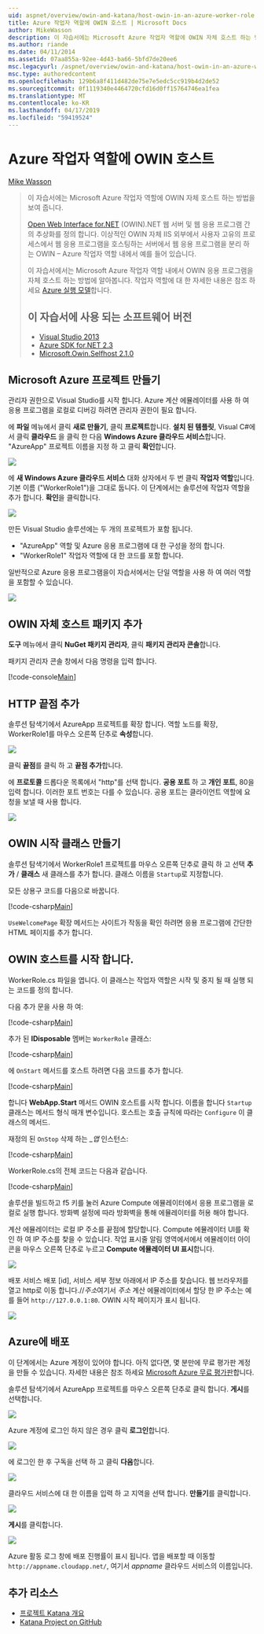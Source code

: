 ```yaml
---
uid: aspnet/overview/owin-and-katana/host-owin-in-an-azure-worker-role
title: Azure 작업자 역할에 OWIN 호스트 | Microsoft Docs
author: MikeWasson
description: 이 자습서에는 Microsoft Azure 작업자 역할에 OWIN 자체 호스트 하는 방법을 보여 줍니다. Open Web Interface.NET (OWIN)에 대 한.NET 웹 서버 간의 추상화를 정의 하는 중...
ms.author: riande
ms.date: 04/11/2014
ms.assetid: 07aa855a-92ee-4d43-ba66-5bfd7de20ee6
msc.legacyurl: /aspnet/overview/owin-and-katana/host-owin-in-an-azure-worker-role
msc.type: authoredcontent
ms.openlocfilehash: 129b6a8f411d482de75e7e5edc5cc919b4d2de52
ms.sourcegitcommit: 0f1119340e4464720cfd16d0ff15764746ea1fea
ms.translationtype: MT
ms.contentlocale: ko-KR
ms.lasthandoff: 04/17/2019
ms.locfileid: "59419524"
---
```

# <a name="host-owin-in-an-azure-worker-role"></a>Azure 작업자 역할에 OWIN 호스트

[Mike Wasson](https://github.com/MikeWasson)

> 이 자습서에는 Microsoft Azure 작업자 역할에 OWIN 자체 호스트 하는 방법을 보여 줍니다.
>
> [Open Web Interface for.NET](http://owin.org/) (OWIN).NET 웹 서버 및 웹 응용 프로그램 간의 추상화를 정의 합니다. 이상적인 OWIN 자체 IIS 외부에서 사용자 고유의 프로세스에서 웹 응용 프로그램을 호스팅하는 서버에서 웹 응용 프로그램을 분리 하는 OWIN – Azure 작업자 역할 내에서 예를 들어 있습니다.
>
> 이 자습서에서는 Microsoft Azure 작업자 역할 내에서 OWIN 응용 프로그램을 자체 호스트 하는 방법에 알아봅니다. 작업자 역할에 대 한 자세한 내용은 참조 하세요 [Azure 실행 모델](https://azure.microsoft.com/documentation/articles/fundamentals-application-models/#CloudServices)합니다.
>
> ## <a name="software-versions-used-in-the-tutorial"></a>이 자습서에 사용 되는 소프트웨어 버전
>
>
> - [Visual Studio 2013](https://my.visualstudio.com/Downloads?q=visual%20studio%202013)
> - [Azure SDK for.NET 2.3](https://azure.microsoft.com/downloads/)
> - [Microsoft.Owin.Selfhost 2.1.0](http://www.nuget.org/packages/Microsoft.Owin.SelfHost/2.1.0)


## <a name="create-a-microsoft-azure-project"></a>Microsoft Azure 프로젝트 만들기

관리자 권한으로 Visual Studio를 시작 합니다. Azure 계산 에뮬레이터를 사용 하 여 응용 프로그램을 로컬로 디버깅 하려면 관리자 권한이 필요 합니다.

에 **파일** 메뉴에서 클릭 **새로 만들기**, 클릭 **프로젝트**합니다. **설치 된 템플릿**, Visual C#에서 클릭 **클라우드** 을 클릭 한 다음 **Windows Azure 클라우드 서비스**합니다. "AzureApp" 프로젝트 이름을 지정 하 고 클릭 **확인**합니다.

[![](host-owin-in-an-azure-worker-role/_static/image2.png)](host-owin-in-an-azure-worker-role/_static/image1.png)

에 **새 Windows Azure 클라우드 서비스** 대화 상자에서 두 번 클릭 **작업자 역할**입니다. 기본 이름 ("WorkerRole1")을 그대로 둡니다. 이 단계에서는 솔루션에 작업자 역할을 추가 합니다. **확인**을 클릭합니다.

[![](host-owin-in-an-azure-worker-role/_static/image4.png)](host-owin-in-an-azure-worker-role/_static/image3.png)

만든 Visual Studio 솔루션에는 두 개의 프로젝트가 포함 됩니다.

- &quot;AzureApp&quot; 역할 및 Azure 응용 프로그램에 대 한 구성을 정의 합니다.
- &quot;WorkerRole1&quot; 작업자 역할에 대 한 코드를 포함 합니다.

일반적으로 Azure 응용 프로그램을이 자습서에서는 단일 역할을 사용 하 여 여러 역할을 포함할 수 있습니다.

![](host-owin-in-an-azure-worker-role/_static/image5.png)

## <a name="add-the-owin-self-host-packages"></a>OWIN 자체 호스트 패키지 추가

**도구** 메뉴에서 클릭 **NuGet 패키지 관리자**, 클릭 **패키지 관리자 콘솔**합니다.

패키지 관리자 콘솔 창에서 다음 명령을 입력 합니다.

[!code-console[Main](host-owin-in-an-azure-worker-role/samples/sample1.cmd)]

## <a name="add-an-http-endpoint"></a>HTTP 끝점 추가

솔루션 탐색기에서 AzureApp 프로젝트를 확장 합니다. 역할 노드를 확장, WorkerRole1를 마우스 오른쪽 단추로 **속성**합니다.

![](host-owin-in-an-azure-worker-role/_static/image6.png)

클릭 **끝점**를 클릭 하 고 **끝점 추가**합니다.

에 **프로토콜** 드롭다운 목록에서 "http"를 선택 합니다. **공용 포트** 하 고 **개인 포트**, 80을 입력 합니다. 이러한 포트 번호는 다를 수 있습니다. 공용 포트는 클라이언트 역할에 요청을 보낼 때 사용 합니다.

[![](host-owin-in-an-azure-worker-role/_static/image8.png)](host-owin-in-an-azure-worker-role/_static/image7.png)

## <a name="create-the-owin-startup-class"></a>OWIN 시작 클래스 만들기

솔루션 탐색기에서 WorkerRole1 프로젝트를 마우스 오른쪽 단추로 클릭 하 고 선택 **추가** / **클래스** 새 클래스를 추가 합니다. 클래스 이름을 `Startup`로 지정합니다.

모든 상용구 코드를 다음으로 바꿉니다.

[!code-csharp[Main](host-owin-in-an-azure-worker-role/samples/sample2.cs)]

`UseWelcomePage` 확장 메서드는 사이트가 작동을 확인 하려면 응용 프로그램에 간단한 HTML 페이지를 추가 합니다.

## <a name="start-the-owin-host"></a>OWIN 호스트를 시작 합니다.

WorkerRole.cs 파일을 엽니다. 이 클래스는 작업자 역할은 시작 및 중지 될 때 실행 되는 코드를 정의 합니다.

다음 추가 문을 사용 하 여:

[!code-csharp[Main](host-owin-in-an-azure-worker-role/samples/sample3.cs)]

추가 된 **IDisposable** 멤버는 `WorkerRole` 클래스:

[!code-csharp[Main](host-owin-in-an-azure-worker-role/samples/sample4.cs)]

에 `OnStart` 메서드를 호스트 하려면 다음 코드를 추가 합니다.

[!code-csharp[Main](host-owin-in-an-azure-worker-role/samples/sample5.cs?highlight=5)]

합니다 **WebApp.Start** 메서드 OWIN 호스트를 시작 합니다. 이름을 합니다 `Startup` 클래스는 메서드 형식 매개 변수입니다. 호스트는 호출 규칙에 따라는 `Configure` 이 클래스의 메서드.

재정의 된 `OnStop` 삭제 하는  *\_앱* 인스턴스:

[!code-csharp[Main](host-owin-in-an-azure-worker-role/samples/sample6.cs)]

WorkerRole.cs의 전체 코드는 다음과 같습니다.

[!code-csharp[Main](host-owin-in-an-azure-worker-role/samples/sample7.cs)]

솔루션을 빌드하고 f5 키를 눌러 Azure Compute 에뮬레이터에서 응용 프로그램을 로컬로 실행 합니다. 방화벽 설정에 따라 방화벽을 통해 에뮬레이터를 허용 해야 합니다.

계산 에뮬레이터는 로컬 IP 주소를 끝점에 할당합니다. Compute 에뮬레이터 UI를 확인 하 여 IP 주소를 찾을 수 있습니다. 작업 표시줄 알림 영역에서에서 에뮬레이터 아이콘을 마우스 오른쪽 단추로 누르고 **Compute 에뮬레이터 UI 표시**합니다.

[![](host-owin-in-an-azure-worker-role/_static/image10.png)](host-owin-in-an-azure-worker-role/_static/image9.png)

배포 서비스 배포 [id], 서비스 세부 정보 아래에서 IP 주소를 찾습니다. 웹 브라우저를 열고 http로 이동 합니다.\/\/*주소*여기서 *주소* 계산 에뮬레이터에서 할당 한 IP 주소는 예를 들어 `http://127.0.0.1:80`. OWIN 시작 페이지가 표시 됩니다.

![](host-owin-in-an-azure-worker-role/_static/image11.png)

## <a name="deploy-to-azure"></a>Azure에 배포

이 단계에서는 Azure 계정이 있어야 합니다. 아직 없다면, 몇 분만에 무료 평가판 계정을 만들 수 있습니다. 자세한 내용은 참조 하세요 [Microsoft Azure 무료 평가판](https://azure.microsoft.com/pricing/free-trial/?WT.mc_id=A261C142F)합니다.

솔루션 탐색기에서 AzureApp 프로젝트를 마우스 오른쪽 단추로 클릭 합니다. **게시**를 선택합니다.

![](host-owin-in-an-azure-worker-role/_static/image12.png)

Azure 계정에 로그인 하지 않은 경우 클릭 **로그인**합니다.

[![](host-owin-in-an-azure-worker-role/_static/image14.png)](host-owin-in-an-azure-worker-role/_static/image13.png)

에 로그인 한 후 구독을 선택 하 고 클릭 **다음**합니다.

[![](host-owin-in-an-azure-worker-role/_static/image16.png)](host-owin-in-an-azure-worker-role/_static/image15.png)

클라우드 서비스에 대 한 이름을 입력 하 고 지역을 선택 합니다. **만들기**를 클릭합니다.

![](host-owin-in-an-azure-worker-role/_static/image17.png)

**게시**를 클릭합니다.

[![](host-owin-in-an-azure-worker-role/_static/image19.png)](host-owin-in-an-azure-worker-role/_static/image18.png)

Azure 활동 로그 창에 배포 진행률이 표시 됩니다. 앱을 배포할 때 이동할 `http://appname.cloudapp.net/`, 여기서 *appname* 클라우드 서비스의 이름입니다.

## <a name="additional-resources"></a>추가 리소스

- [프로젝트 Katana 개요](an-overview-of-project-katana.md)
- [Katana Project on GitHub](https://github.com/aspnet/AspNetKatana/)
